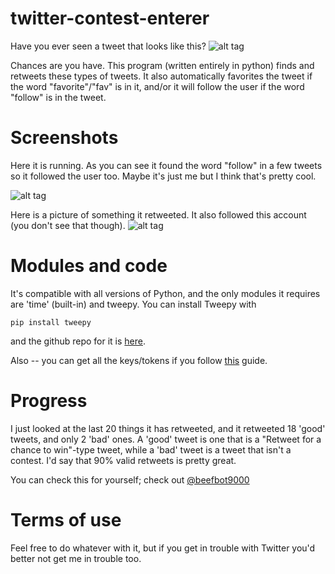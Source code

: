 # twitter-contest-enterer
Have you ever seen a tweet that looks like this?
![alt tag](http://i.imgur.com/LDkU6hC.png)

Chances are you have. This program (written entirely in python) finds and retweets these types of tweets. It also automatically favorites the tweet if the word "favorite"/"fav" is in it, and/or it will follow the user if the word "follow" is in the tweet.

# Screenshots
Here it is running. As you can see it found the word "follow" in a few tweets so it followed the user too.
Maybe it's just me but I think that's pretty cool.

![alt tag](http://i.imgur.com/Ss5EZ5M.png)


Here is a picture of something it retweeted. It also followed this account (you don't see that though).
![alt tag](http://i.imgur.com/F2DodMy.png)

# Modules and code
It's compatible with all versions of Python, and the only modules it requires are 'time' (built-in) and tweepy.
You can install Tweepy with

    pip install tweepy

and the github repo for it is [here](https://github.com/tweepy/tweepy).

Also -- you can get all the keys/tokens if you follow [this](https://www.digitalocean.com/community/tutorials/how-to-authenticate-a-python-application-with-twitter-using-tweepy-on-ubuntu-14-04) guide.
 
# Progress
I just looked at the last 20 things it has retweeted, and it retweeted 18 'good' tweets, and only 2 'bad' ones. A 'good' tweet is one that is a "Retweet for a chance to win"-type tweet, while a 'bad' tweet is a tweet that isn't a contest. I'd say that 90% valid retweets is pretty great.

You can check this for yourself; check out [@beefbot9000](https://twitter.com/beefbot9000)

# Terms of use
Feel free to do whatever with it, but if you get in trouble with Twitter you'd better not get me in trouble too.

